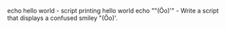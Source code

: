 echo hello world - script printing hello world
echo "\"(Ôo)'" - Write a script that displays a confused smiley "(Ôo)'.

